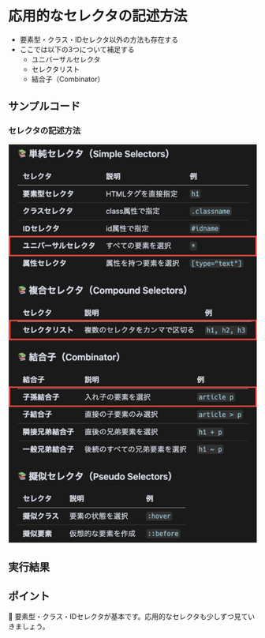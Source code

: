# 応用的なセレクタの記述方法

+ 要素型・クラス・IDセレクタ以外の方法も存在する
+ ここでは以下の3つについて補足する
  + ユニバーサルセレクタ
  + セレクタリスト
  + 結合子（Combinator）

## サンプルコード

### セレクタの記述方法

![](https://raw.githubusercontent.com/murayama333/md2slide/refs/heads/main/md/css/part2/img/06.png)

## 実行結果

## ポイント

💬 要素型・クラス・IDセレクタが基本です。応用的なセレクタも少しずつ見ていきましょう。
